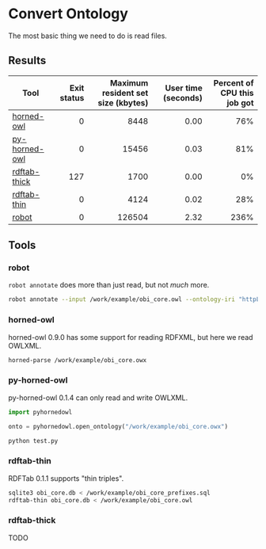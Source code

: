 # Convert Ontology

The most basic thing we need to do is read files.

## Results

Tool | Exit status | Maximum resident set size (kbytes) | User time (seconds) | Percent of CPU this job got
--- | --: | --: | --: | --:
[horned-owl](https://github.com/phillord/horned-owl) | 0 | 8448 | 0.00 | 76%
[py-horned-owl](https://github.com/jannahastings/py-horned-owl) | 0 | 15456 | 0.03 | 81%
[rdftab-thick](https://github.com/ontodev/rdftab.rs) | 127 | 1700 | 0.00 | 0%
[rdftab-thin](https://github.com/ontodev/rdftab.rs) | 0 | 4124 | 0.02 | 28%
[robot](http://robot.obolibrary.org) | 0 | 126504 | 2.32 | 236%

## Tools

### robot

`robot annotate` does more than just read,
but not *much* more.

```sh
robot annotate --input /work/example/obi_core.owl --ontology-iri "httpL//example.com"
```

### horned-owl

horned-owl 0.9.0 has some support for reading RDFXML,
but here we read OWLXML.

```sh
horned-parse /work/example/obi_core.owx
```

### py-horned-owl

py-horned-owl 0.1.4 can only read and write OWLXML.

```py
import pyhornedowl

onto = pyhornedowl.open_ontology("/work/example/obi_core.owx")
```

```sh
python test.py
```

### rdftab-thin

RDFTab 0.1.1 supports "thin triples".

```sh
sqlite3 obi_core.db < /work/example/obi_core_prefixes.sql
rdftab-thin obi_core.db < /work/example/obi_core.owl
```

### rdftab-thick

TODO

